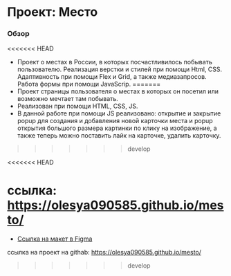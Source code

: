 # Проект: Место

### Обзор

<<<<<<< HEAD
* Проект о местах в России, в которых посчастливилось побывать пользователю.
Реализация верстки и стилей при помощи Html, CSS. Адаптивность при помощи Flex и Grid, а также медиазапросов.
Работа формы при помощи JavaScrip.
=======
* Проект страницы пользователя о местах в которых он посетил или возможно мечтает там побывать.
* Реализован при помощи HTML, CSS, JS.
* В данной работе при помощи JS реализовано: открытие и закрытие popup для создания и добавления новой карточки места и popup открытия большого размера картинки по клику на изображение, а также теперь можно поставить лайк на карточке, удалить карточку.
>>>>>>> develop


<<<<<<< HEAD

ссылка: https://olesya090585.github.io/mesto/
=======
* [Ссылка на макет в Figma](https://www.figma.com/file/bjyvbKKJN2naO0ucURl2Z0/JavaScript.-Sprint-5?node-id=50160%3A460&t=GcL1tbIVpW6yIiHS-0)

ссылка на проект на githab: https://olesya090585.github.io/mesto/
>>>>>>> develop

